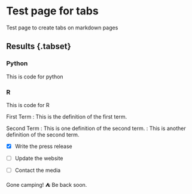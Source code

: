 # Test page for tabs

Test page to create tabs on markdown pages

## Results {.tabset}

### Python

This is code for python

### R 

This is code for R


First Term
: This is the definition of the first term.

Second Term
: This is one definition of the second term.
: This is another definition of the second term.

- [x] Write the press release
- [ ] Update the website
- [ ] Contact the media



Gone camping! :tent: Be back soon.
